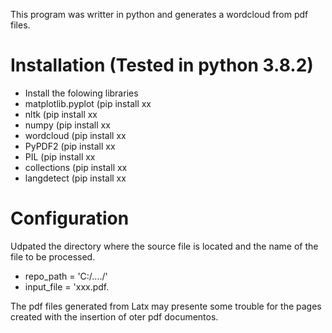 This program was writter in python and generates a wordcloud from pdf files.
# Installation (Tested in python 3.8.2)
* Install the folowing libraries
* matplotlib.pyplot (pip install xx
* nltk (pip install xx
* numpy (pip install xx
* wordcloud (pip install xx
* PyPDF2 (pip install xx
* PIL (pip install xx
* collections (pip install xx 
* langdetect (pip install xx

# Configuration
Udpated the directory where the source file is located and the name of the file to be processed.
* repo_path = 'C:/..../'
* input_file = 'xxx.pdf.

The pdf files generated from Latx may presente some trouble for the pages created with the insertion of oter pdf documentos.

